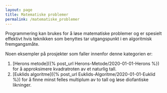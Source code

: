 ```yaml
---
layout: page
title: Matematiske problemer
permalink: /matematiske_problemer
---
```


Programmering kan brukes for å løse matematiske problemer og er spesielt effektivt hvis teknikken som benyttes tar utgangspunkt i en algoritmisk fremgangsmåte. 

Noen eksempler på prosjekter som faller innenfor denne kategorien er:
1. [Herons metode]({% post_url Herons-Metode/2020-01-01-Herons %}) for å approksimere kvadratroten av et naturlig tall.
2. [Euklids algoritme]({% post_url Euklids-Algoritme/2020-01-01-Euklid %}) for å finne minst felles multiplum av to tall og løse diofantiske likninger.
<!-- 3. Algoritmer for å løse lineære likningsystem. -->